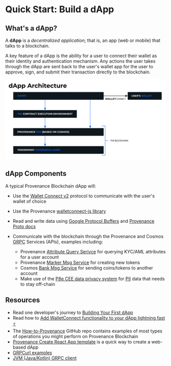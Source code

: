 # Quick Start: Build a dApp

## What's a dApp?

A **dApp** is a _decentralized application_; that is, an app (web or mobile) that talks to a blockchain. 

A key feature of a dApp is the ability for a user to connect their wallet as their identity and authentication mechanism. Any actions
the user takes through the dApp are sent back to the user's wallet app for the user to approve, sign, and submit their
transaction directly to the blockchain.

![dApp architecture](/img/quick-start/dapp-architecture.png)

## dApp Components

A typical Provenance Blockchain dApp will:

- Use the [Wallet Connect v2](https://docs.walletconnect.com/2.0/) protocol to communicate with the user's wallet of choice

- Use the Provenance [walletconnect-js library](https://github.com/provenance-io/walletconnect-js)

- Read and write data using [Google Protocol Buffers](https://developers.google.com/protocol-buffers) and [Provenance Proto docs](https://github.com/provenance-io/provenance/blob/main/docs/proto-docs.md)

- Communicate with the blockchain through the Provenance and Cosmos [GRPC](https://grpc.io/) Services (APIs), examples including:
  - Provenance [Attribute Query Serivce](https://github.com/provenance-io/provenance/blob/main/docs/proto-docs.md#provenance.attribute.v1.Query) for querying KYC/AML attributes for a user account 
  - Provenance [Marker Msg Service](https://github.com/provenance-io/provenance/blob/main/docs/proto-docs.md#provenance.marker.v1.Msg) for creating new tokens
  - Cosmos [Bank Msg Service](https://buf.build/cosmos/cosmos-sdk/docs/main:cosmos.bank.v1beta1) for sending coins/tokens to another account
  - Make use of the [P8e CEE data privacy system](/docs/pb/p8e/overview/) for [PII](https://www.investopedia.com/terms/p/personally-identifiable-information-pii.asp) data that needs to stay off-chain
  

## Resources

- Read one developer's journey to [Building Your First dApp](https://medium.com/provenanceblockchain/building-your-first-dapp-5679c07d1983)
- Read how to [Add WalletConnect functionality to your dApp lightning fast ⚡](https://medium.com/provenanceblockchain/creating-dapps-via-walletconnect-js-658268c8d549)
- The [How-to-Provenance](https://github.com/provenance-io/how-to-provenance) GitHub repo contains examples of most types of operations you might perform on Provenance Blockchain
- [Provenance Create React App template](https://github.com/provenance-io/create-provenance-app-template) is a quick way to create a web-based dApp
- [GRPCurl examples](https://github.com/provenance-io/provenance/blob/main/docs/grpcurl.md)
- [JVM (Java/Kotlin) GRPC client](https://github.com/provenance-io/pb-grpc-client-kotlin)